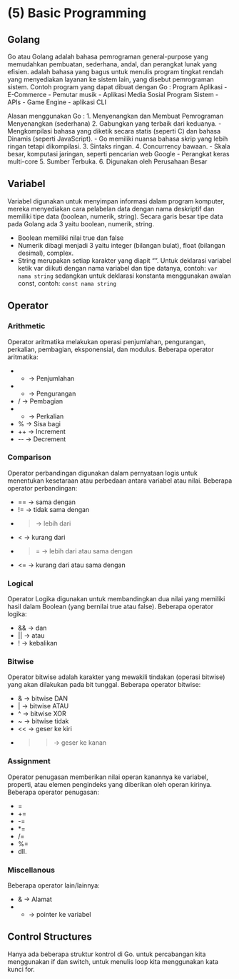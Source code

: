 # (5) Basic Programming

## Golang
Go atau Golang adalah bahasa pemrograman general-purpose yang memudahkan pembuatan, sederhana, andal, dan perangkat lunak yang efisien. adalah bahasa yang bagus untuk menulis program tingkat rendah yang menyediakan layanan ke sistem lain, yang disebut pemrograman sistem. Contoh program yang dapat dibuat dengan Go :
Program Aplikasi
    - E-Commerce
    - Pemutar musik
    - Aplikasi Media Sosial
Program Sistem
    - APIs
    - Game Engine
    - aplikasi CLI

Alasan menggunakan Go :
    1.	Menyenangkan dan Membuat Pemrograman Menyenangkan (sederhana)
    2.	Gabungkan yang terbaik dari keduanya.
        - Mengkompilasi bahasa yang diketik secara statis (seperti C) dan bahasa Dinamis (seperti JavaScript).
        - Go memiliki nuansa bahasa skrip yang lebih ringan tetapi dikompilasi.
    3.	Sintaks ringan.
    4.	Concurrency bawaan.
        - Skala besar, komputasi jaringan, seperti pencarian web Google
        - Perangkat keras multi-core
    5.	Sumber Terbuka.
    6.	Digunakan oleh Perusahaan Besar

## Variabel
Variabel digunakan untuk menyimpan informasi dalam program komputer, mereka menyediakan cara pelabelan data dengan nama deskriptif dan memiliki tipe data (boolean, numerik, string). Secara garis besar tipe data pada Golang ada 3 yaitu boolean, numerik, string.
- Boolean memiliki nilai true dan false
- Numerik dibagi menjadi 3 yaitu integer (bilangan bulat), float (bilangan desimal), complex.
- String merupakan setiap karakter yang diapit “”.
Untuk deklarasi variabel ketik var diikuti dengan nama variabel dan tipe datanya, contoh:
```var nama string```
sedangkan untuk deklarasi konstanta menggunakan awalan const, contoh:
```const nama string```


## Operator
### Arithmetic
Operator aritmatika melakukan operasi penjumlahan, pengurangan, perkalian, pembagian, eksponensial, dan modulus. Beberapa operator aritmatika:
- + -> Penjumlahan
- - -> Pengurangan
- / -> Pembagian
- * -> Perkalian
- % -> Sisa bagi
- ++ -> Increment
- -- -> Decrement

### Comparison
Operator perbandingan digunakan dalam pernyataan logis untuk menentukan kesetaraan atau perbedaan antara variabel atau nilai. Beberapa operator perbandingan:
- == -> sama dengan
- != -> tidak sama dengan
- > -> lebih dari
- < -> kurang dari
- >= -> lebih dari atau sama dengan
- <= -> kurang dari atau sama dengan

### Logical
Operator Logika digunakan untuk membandingkan dua nilai yang memiliki hasil dalam Boolean (yang bernilai true atau false). Beberapa operator logika:
- && -> dan
- || -> atau
- ! -> kebalikan

### Bitwise
Operator bitwise adalah karakter yang mewakili tindakan (operasi bitwise) yang akan dilakukan pada bit tunggal. Beberapa operator bitwise:
- & -> bitwise DAN
- | -> bitwise ATAU
- ^ -> bitwise XOR
- ~ -> bitwise tidak
- << -> geser ke kiri
- >> -> geser ke kanan

### Assignment
Operator penugasan memberikan nilai operan kanannya ke variabel, properti, atau elemen pengindeks yang diberikan oleh operan kirinya. Beberapa operator penugasan:
- =
- +=
- -=
- *=
- /=
- %= 
- dll.

### Miscellanous
Beberapa operator lain/lainnya:
- & -> Alamat
- * -> pointer ke variabel


## Control Structures
Hanya ada beberapa struktur kontrol di Go. untuk percabangan kita menggunakan if dan switch, untuk menulis loop kita menggunakan kata kunci for.